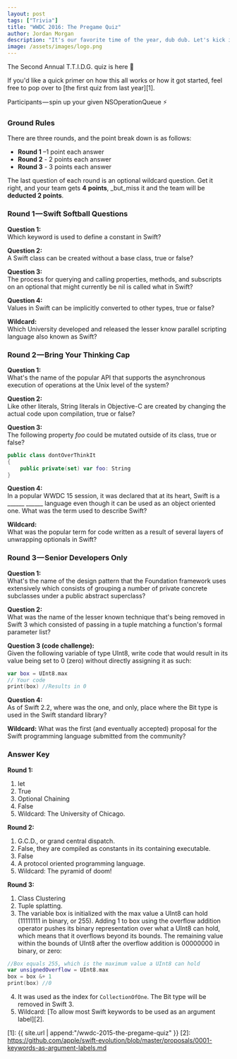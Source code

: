 ```yaml
---
layout: post
tags: ["Trivia"]
title: "WWDC 2016: The Pregame Quiz"
author: Jordan Morgan
description: "It's our favorite time of the year, dub dub. Let's kick it off with some Apple trivia."
image: /assets/images/logo.png
---
```

The Second Annual T.T.I.D.G. quiz is here 🎊

If you'd like a quick primer on how this all works or how it got started, feel free to pop over to [the first quiz from last year][1].

Participants — spin up your given NSOperationQueue ⚡️

### Ground Rules

There are three rounds, and the point break down is as follows:

* **Round 1** –1 point each answer
* **Round 2** - 2 points each answer
* **Round 3** - 3 points each answer

The last question of each round is an optional wildcard question. Get it right, and your team gets **4** **points**, _but_miss it and the team will be **deducted 2 points**.

### Round 1 — Swift Softball Questions

**Question 1:**<br />
Which keyword is used to define a constant in Swift?

**Question 2:**<br />
A Swift class can be created without a base class, true or false?

**Question 3:**<br />
The process for querying and calling properties, methods, and subscripts on an optional that might currently be nil is called what in Swift?

**Question 4:**<br />
Values in Swift can be implicitly converted to other types, true or false?

**Wildcard:**<br />
Which University developed and released the lesser know parallel scripting language also known as Swift?

### Round 2 — Bring Your Thinking Cap

**Question 1:**  
What's the name of the popular API that supports the asynchronous execution of operations at the Unix level of the system?

**Question 2:**  
Like other literals, String literals in Objective-C are created by changing the actual code upon compilation, true or false?

**Question 3:**  
The following property _foo_ could be mutated outside of its class, true or false?
```swift 
public class dontOverThinkIt  
{  
    public private(set) var foo: String  
}
```
**Question 4:**<br />
In a popular WWDC 15 session, it was declared that at its heart, Swift is a ______ ______ language even though it can be used as an object oriented one. What was the term used to describe Swift?

**Wildcard:**  
What was the popular term for code written as a result of several layers of unwrapping optionals in Swift?

### Round 3 — Senior Developers Only

**Question 1:**  
What's the name of the design pattern that the Foundation framework uses extensively which consists of grouping a number of private concrete subclasses under a public abstract superclass?

**Question 2:**  
What was the name of the lesser known technique that's being removed in Swift 3 which consisted of passing in a tuple matching a function's formal parameter list?

**Question 3 (code challenge):**  
Given the following variable of type UInt8, write code that would result in its value being set to 0 (zero) without directly assigning it as such:
```swift
var box = UInt8.max  
// Your code  
print(box) //Results in 0
```
**Question 4:**  
As of Swift 2.2, where was the one, and only, place where the Bit type is used in the Swift standard library?

**Wildcard:**
What was the first (and eventually accepted) proposal for the Swift programming language submitted from the community?

### Answer Key

<b>Round 1:</b>
1. let
2. True
3. Optional Chaining
4. False
5. Wildcard: The University of Chicago.

<b>Round 2:</b>
1. G.C.D., or grand central dispatch.
2. False, they are compiled as constants in its containing executable.
3. False
4. A protocol oriented programming language.
5. Wildcard: The pyramid of doom!

<b>Round 3:</b>
1. Class Clustering
2. Tuple splatting.
3. The variable box is initialized with the max value a UInt8 can hold (11111111 in binary, or 255). Adding 1 to box using the overflow addition operator pushes its binary representation over what a UInt8 can hold, which means that it overflows beyond its bounds. The remaining value within the bounds of UInt8 after the overflow addition is 00000000 in binary, or zero:
```swift
//Box equals 255, which is the maximum value a UInt8 can hold
var unsignedOverflow = UInt8.max
box = box &+ 1
print(box) //0
```
4. It was used as the index for `CollectionOfOne`. The Bit type will be removed in Swift 3.
5. Wildcard: [To allow most Swift keywords to be used as an argument label][2].

[1]: {{ site.url | append:"/wwdc-2015-the-pregame-quiz" }}
[2]: https://github.com/apple/swift-evolution/blob/master/proposals/0001-keywords-as-argument-labels.md
